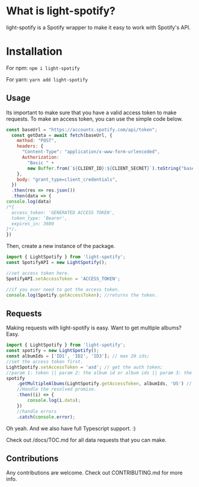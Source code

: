 # What is light-spotify?

light-spotify is a Spotify wrapper to make it easy to work with Spotify's API.

# Installation

For npm:
`npm i light-spotify`

For yarn:
`yarn add light-spotify`

## Usage

Its important to make sure that you have a valid access token to make requests. To make an access token, you can use the simple code below.

```js
const baseUrl = "https://accounts.spotify.com/api/token";
  const getData = await fetch(baseUrl, {
    method: "POST",
    headers: {
      "Content-Type": "application/x-www-form-urlencoded",
      Authorization:
        "Basic " +
        new Buffer.from(`${CLIENT_ID}:${CLIENT_SECRET}`).toString("base64"),
    },
    body: "grant_type=client_credentials",
  })
  .then(res => res.json())
  .then(data => {
console.log(data)
/*{
  access_token: 'GENERATED ACCESS TOKEN',
  token_type: 'Bearer',
  expires_in: 3600
}*/.
})
```

Then, create a new instance of the package.

```js
import { LightSpotify } from 'light-spotify';
const SpotifyAPI = new LightSpotify();

//set access token here.
SpotifyAPI.setAccessToken = 'ACCESS_TOKEN';

//if you ever need to get the access token.
console.log(Spotify.getAccessToken); //returns the token.
```

## Requests

Making requests with light-spotify is easy. Want to get multiple albums? Easy.

```js
import { LightSpotify } from 'light-spotify';
const spotify = new LightSpotify();
const albumIds = ['ID1', 'ID2', 'ID3']; // max 20 ids;
//set the access token first.
LightSpotify.setAccessToken = 'asd'; // get the auth token;
//param 1: token || param 2: the album id or album ids || param 3: the market (valid ISO 3161 code).
spotify
	.getMultipleAlbums(LightSpotify.getAccessToken, albumIds, 'US') // returns Promise of AxiosResponse
	//Handle the resolved promise.
	.then((i) => {
		console.log(i.data);
	})
	//handle errors
	.catch(console.error);
```

Oh yeah. And we also have full Typescript support. :)

Check out /docs/TOC.md for all data requests that you can make.

## Contributions

Any contributions are welcome. Check out CONTRIBUTING.md for more info.
